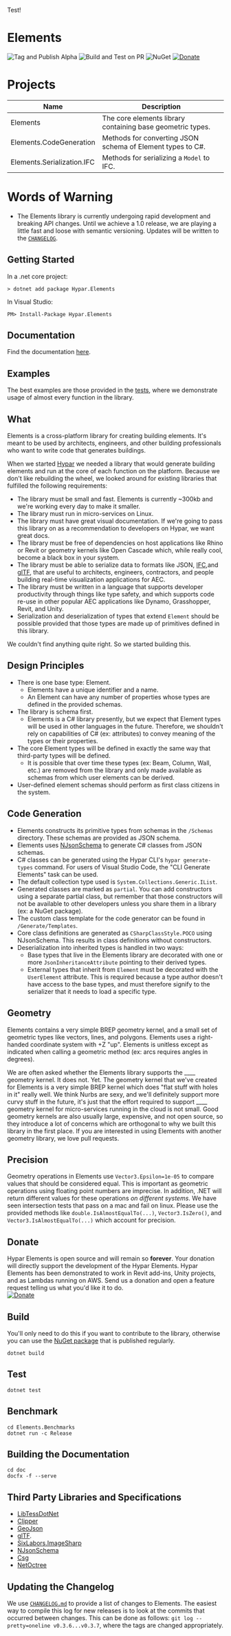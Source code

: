 Test!

# Elements

![Tag and Publish Alpha](https://github.com/hypar-io/Elements/workflows/Tag%20and%20Publish%20Alpha/badge.svg)
![Build and Test on PR](https://github.com/hypar-io/Elements/workflows/Build%20and%20Test%20on%20PR/badge.svg)
![NuGet](https://img.shields.io/nuget/v/Hypar.Elements.svg)
[![Donate](https://img.shields.io/badge/Donate-PayPal-green.svg)](https://www.paypal.com/cgi-bin/webscr?cmd=_s-xclick&hosted_button_id=3HBW7BYRSBZYE)

# Projects
|Name|Description|
|----|----|
|Elements|The core elements library containing base geometric types.|
|Elements.CodeGeneration|Methods for converting JSON schema of Element types to C#.|
|Elements.Serialization.IFC|Methods for serializing a `Model` to IFC.|

# Words of Warning
- The Elements library is currently undergoing rapid development and breaking API changes. Until we achieve a 1.0 release, we are playing a little fast and loose with semantic versioning. Updates will be written to the [`CHANGELOG`](CHANGELOG.md).

## Getting Started
In a .net core project:
```
> dotnet add package Hypar.Elements
```
In Visual Studio:
```
PM> Install-Package Hypar.Elements
```
## Documentation
Find the documentation [here](https://hypar-io.github.io/Elements/index.html).

## Examples
The best examples are those provided in the [tests](https://github.com/hypar-io/Elements/tree/master/Elements/test), where we demonstrate usage of almost every function in the library.

## What
Elements is a cross-platform library for creating building elements. It's meant to be used by architects, engineers, and other building professionals who want to write code that generates buildings.

When we started [Hypar](https://www.hypar.io) we needed a library that would generate building elements and run at the core of each function on the platform. Because we don't like rebuilding the wheel, we looked around for existing libraries that fulfilled the following requirements:
- The library must be small and fast. Elements is currently ~300kb and we're working every day to make it smaller.
- The library must run in micro-services on Linux.
- The library must have great visual documentation. If we're going to pass this library on as a recommendation to developers on Hypar, we want great docs.
- The library must be free of dependencies on host applications like Rhino or Revit or geometry kernels like Open Cascade which, while really cool, become a black box in your system.
- The library must be able to serialize data to formats like JSON, [IFC](https://www.buildingsmart.org/about/what-is-openbim/ifc-introduction/),and [glTF](https://www.khronos.org/gltf/), that are useful to architects, engineers, contractors, and people building real-time visualization applications for AEC.
- The library must be written in a language that supports developer productivity through things like type safety, and which supports code re-use in other popular AEC applications like Dynamo, Grasshopper, Revit, and Unity.
- Serialization and deserialization of types that extend `Element` should be possible provided that those types are made up of primitives defined in this library.

We couldn't find anything quite right. So we started building this. 

## Design Principles
- There is one base type: Element.
  - Elements have a unique identifier and a name.
  - An Element can have any number of properties whose types are defined in the provided schemas.
- The library is schema first. 
  - Elements is a C# library presently, but we expect that Element types will be used in other languages in the future. Therefore, we shouldn't rely on capabilities of C# (ex: attributes) to convey meaning of the types or their properties. 
- The core Element types will be defined in exactly the same way that third-party types will be defined. 
  - It is possible that over time these types (ex: Beam, Column, Wall, etc.) are removed from the library and only made available as schemas from which user elements can be derived.
- User-defined element schemas should perform as first class citizens in the system.

## Code Generation
- Elements constructs its primitive types from schemas in the `/Schemas` directory. These schemas are provided as JSON schema. 
- Elements uses [NJsonSchema](https://github.com/RicoSuter/NJsonSchema) to generate C# classes from JSON schemas.
- C# classes can be generated using the Hypar CLI's `hypar generate-types` command. For users of Visual Studio Code, the "CLI Generate Elements" task can be used.
- The default collection type used is `System.Collections.Generic.IList`.
- Generated classes are marked as `partial`. You can add constructors using a separate partial class, but remember that those constructors will not be available to other developers unless you share them in a library (ex: a NuGet package).
- The custom class template for the code generator can be found in `/Generate/Templates`.
- Core class definitions are generated as `CSharpClassStyle.POCO` using NJsonSchema. This results in class definitions without constructors.
- Deserialization into inherited types is handled in two ways:
  - Base types that live in the Elements library are decorated with one or more `JsonInheritanceAttribute` pointing to their derived types.
  - External types that inherit from `Element` must be decorated with the `UserElement` attribute. This is required because a type author doesn't have access to the base types, and must therefore signify to the serializer that it needs to load a specific type.


## Geometry
Elements contains a very simple BREP geometry kernel, and a small set of geometric types like vectors, lines, and polygons. Elements uses a right-handed coordinate system with +Z "up". Elements is unitless except as indicated when calling a geometric method (ex: arcs requires angles in degrees).

We are often asked whether the Elements library supports the ____ geometry kernel. It does not. Yet. The geometry kernel that we've created for Elements is a very simple BREP kernel which does "flat stuff with holes in it" really well. We think Nurbs are sexy, and we'll definitely support more curvy stuff in the future, it's just that the effort required to support ____ geometry kernel for micro-services running in the cloud is not small. Good geometry kernels are also usually large, expensive, and not open source, so they introduce a lot of concerns which are orthogonal to why we built this library in the first place. If you are interested in using Elements with another geometry library, we love pull requests.

## Precision
Geometry operations in Elements use `Vector3.Epsilon=1e-05` to compare values that should be considered equal. This is important as geometric operations using floating point numbers are imprecise. In addition, .NET will return different values for these operations _on different systems_. We have seen intersection tests that pass on a mac and fail on linux. Please use the provided methods like `double.IsAlmostEqualTo(...)`, `Vector3.IsZero()`, and `Vector3.IsAlmostEqualTo(...)` which account for precision.

## Donate
Hypar Elements is open source and will remain so **forever**. Your donation will directly support the development of the Hypar Elements. Hypar Elements has been demonstrated to work in Revit add-ins, Unity projects, and as Lambdas running on AWS. Send us a donation and open a feature request telling us what you'd like it to do.  
[![Donate](https://img.shields.io/badge/Donate-PayPal-green.svg)](https://www.paypal.com/cgi-bin/webscr?cmd=_s-xclick&hosted_button_id=3HBW7BYRSBZYE)

## Build
You'll only need to do this if you want to contribute to the library, otherwise you can use the [NuGet package](https://www.nuget.org/) that is published regularly.

```
dotnet build
```

## Test
```
dotnet test
```

## Benchmark
```
cd Elements.Benchmarks
dotnet run -c Release
```

## Building the Documentation
```
cd doc
docfx -f --serve
```

## Third Party Libraries and Specifications

- [LibTessDotNet](https://github.com/speps/LibTessDotNet)  
- [Clipper](http://www.angusj.com/delphi/clipper.php)
- [GeoJson](http://geojson.org/)
- [glTF](https://www.khronos.org/gltf/).
- [SixLabors.ImageSharp](https://github.com/SixLabors/ImageSharp)
- [NJsonSchema](https://github.com/RicoSuter/NJsonSchema)
- [Csg](https://github.com/praeclarum/Csg)
- [NetOctree](https://github.com/mcserep/NetOctree)

## Updating the Changelog
We use [`CHANGELOG.md`](CHANGELOG.md) to provide a list of changes to Elements. The easiest way to compile this log for new releases is to look at the commits that occurred between changes. This can be done as follows: `git log --pretty=oneline v0.3.6...v0.3.7`, where the tags are changed appropriately.
